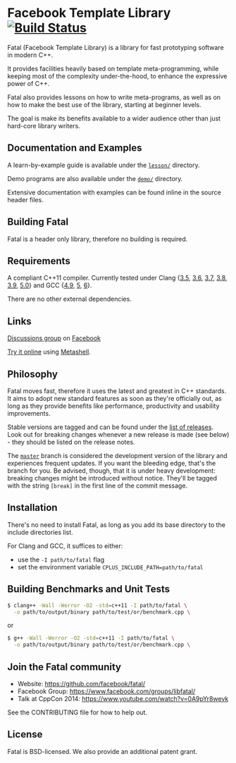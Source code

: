 # Facebook Template Library [![Build Status](https://secure.travis-ci.org/facebook/fatal.png?branch=master "Build Status")](https://travis-ci.org/facebook/fatal)
Fatal (Facebook Template Library) is a library for fast prototyping software in modern C++.

It provides facilities heavily based on template meta-programming, while keeping most of the complexity under-the-hood, to enhance the expressive power of C++.

Fatal also provides lessons on how to write meta-programs, as well as on how to make the best use of the library, starting at beginner levels.

The goal is make its benefits available to a wider audience other than just hard-core library writers.


## Documentation and Examples
A learn-by-example guide is available under the [`lesson/`](lesson/) directory.

Demo programs are also available under the [`demo/`](demo/) directory.

Extensive documentation with examples can be found inline in the source header files.


## Building Fatal
Fatal is a header only library, therefore no building is required.


## Requirements
A compliant C++11 compiler. Currently tested under Clang {[3.5](https://packages.debian.org/sid/clang-3.5), [3.6](https://packages.debian.org/sid/clang-3.6), [3.7](https://packages.debian.org/sid/clang-3.7), [3.8](https://packages.debian.org/sid/clang-3.8), [3.9](https://packages.debian.org/sid/clang-3.9), [5.0](https://packages.debian.org/sid/clang-5.0)} and GCC {[4.9](https://packages.debian.org/sid/g++-4.9), [5](https://packages.debian.org/sid/g++-5), [6](https://packages.debian.org/sid/g++-6)}.

There are no other external dependencies.


## Links
[Discussions group](https://www.facebook.com/groups/libfatal/) on [Facebook](https://code.facebook.com/)

[Try it online](http://metashell.org/about/demo/index.html) using [Metashell](https://github.com/metashell/metashell).


## Philosophy
Fatal moves fast, therefore it uses the latest and greatest in C++ standards. It aims to adopt new standard features as soon as they're officially out, as long as they provide benefits like performance, productivity and usability improvements.

Stable versions are tagged and can be found under the [list of releases](https://github.com/facebook/fatal/releases). Look out for breaking changes whenever a new release is made (see below) - they should be listed on the release notes.

The [`master`](https://github.com/facebook/fatal/) branch is considered the development version of the library and experiences frequent updates. If you want the bleeding edge, that's the branch for you. Be advised, though, that it is under heavy development: breaking changes might be introduced without notice. They'll be tagged with the string `[break]` in the first line of the commit message.


## Installation
There's no need to install Fatal, as long as you add its base directory to the include directories list.

For Clang and GCC, it suffices to either:
- use the `-I path/to/fatal` flag
- set the environment variable `CPLUS_INCLUDE_PATH=path/to/fatal`


## Building Benchmarks and Unit Tests
```sh
$ clang++ -Wall -Werror -O2 -std=c++11 -I path/to/fatal \
  -o path/to/output/binary path/to/test/or/benchmark.cpp \
```
or
```sh
$ g++ -Wall -Werror -O2 -std=c++11 -I path/to/fatal \
  -o path/to/output/binary path/to/test/or/benchmark.cpp \
```


## Join the Fatal community
- Website: https://github.com/facebook/fatal/
- Facebook Group: https://www.facebook.com/groups/libfatal/
- Talk at CppCon 2014: https://www.youtube.com/watch?v=0A9pYr8wevk

See the CONTRIBUTING file for how to help out.


## License
Fatal is BSD-licensed. We also provide an additional patent grant.
